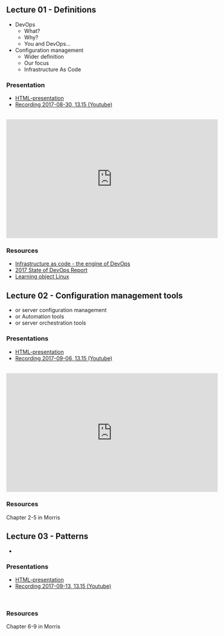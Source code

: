 ## Lecture 01 - Definitions
* DevOps
    * What?
    * Why?
    * You and DevOps...
* Configuration management
    * Wider definition
    * Our focus
    * Infrastructure As Code

### Presentation
- [HTML-presentation](https://cdn.rawgit.com/2dv514/syllabus/master/lectures/01_course_definitions/index.html#/)
- [Recording 2017-08-30, 13.15 (Youtube)](https://youtu.be/duxvJXAldNA?list=PLSWJPPj5sKmpZej7KLd0yJcOMXP0ZVUtP)
<br />
<iframe width="560" height="315" src="https://www.youtube.com/embed/duxvJXAldNA?list=PLSWJPPj5sKmpZej7KLd0yJcOMXP0ZVUtP" frameborder="0" allowfullscreen></iframe>


### Resources
* [Infrastructure as code - the engine of DevOps](https://www.epam.com/about/news-and-events/in-the-news/2015/infrastructure-as-code-the-engine-at-the-heart-of-devops)
* [2017 State of DevOps Report](https://puppet.com/resources/whitepaper/state-of-devops-report)
* [Learning object Linux](https://github.com/CS-LNU-Learning-Objects/linux)

## Lecture 02 - Configuration management tools
* or server configuration management
* or Automation tools
* or server orchestration tools

### Presentations
- [HTML-presentation](https://cdn.rawgit.com/2dv514/syllabus/master/lectures/02_configuration_tools/index.html#/)
- [Recording 2017-09-06, 13.15 (Youtube)](https://youtu.be/qfWyeMokBPE?t=13m46s&list=PLSWJPPj5sKmpZej7KLd0yJcOMXP0ZVUtP)
<br />
<iframe width="560" height="315" src="https://www.youtube.com/embed/qfWyeMokBPE?list=PLSWJPPj5sKmpZej7KLd0yJcOMXP0ZVUtP" frameborder="0" allowfullscreen></iframe>

### Resources
Chapter 2-5 in Morris

## Lecture 03 - Patterns
* 

### Presentations
- [HTML-presentation](https://cdn.rawgit.com/2dv514/syllabus/master/lectures/03_patterns/index.html#/)
- [Recording 2017-09-13, 13.15 (Youtube)](#)
<br />

### Resources
Chapter 6-9 in Morris